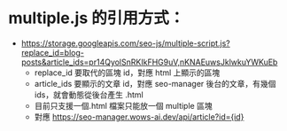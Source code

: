# multiple.js 的引用方式：
- https://storage.googleapis.com/seo-js/multiple-script.js?replace_id=blog-posts&article_ids=pr14QyolSnRKIkFHG9uV,nKNAEuwsJklwkuYWKuEb
  - replace_id 要取代的區塊 id，對應 html 上顯示的區塊
  - article_ids 要顯示的文章 id，對應 seo-manager 後台的文章，有幾個 ids，就會動態從後台產生 .html
  - 目前只支援一個.html 檔案只能放一個 multiple 區塊
  - 對應 https://seo-manager.wows-ai.dev/api/article?id={id}